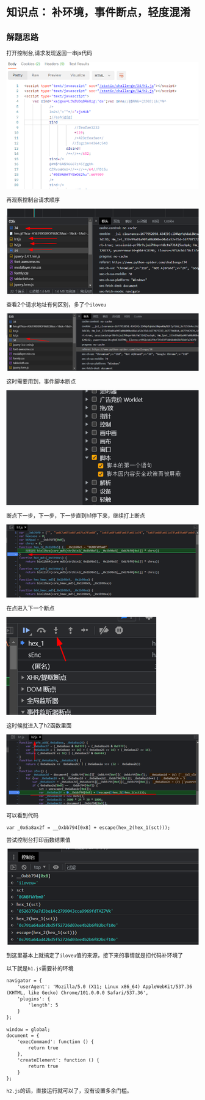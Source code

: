 # 知识点： 补环境，事件断点，轻度混淆

## 解题思路

打开控制台,请求发现返回一串js代码

![请求](./img/1.png)

再观察控制台请求顺序

![请求](./img/2.png)

查看2个请求地址有何区别，多了个`iloveu`

![请求](./img/3.png)

这时需要用到，事件脚本断点

![请求](./img/4.png)

断点下一步，下一步，下一步直到h1停下来，继续打上断点

![请求](./img/5.png)

在点进入下一个断点

![请求](./img/6.png)

这时候就进入了h2函数里面

![请求](./img/7.png)

可以看到代码

    var _0x6a8ax2f = __Oxbb794[0x8] + escape(hex_2(hex_1(sct)));

尝试控制台打印函数结果值

![请求](./img/8.png)

到这里基本上就搞定了`iloveu`值的来源，接下来的事情就是扣代码补环境了

以下就是`h1.js`需要补的环境

    navigator = {
        'userAgent': 'Mozilla/5.0 (X11; Linux x86_64) AppleWebKit/537.36 (KHTML, like Gecko) Chrome/101.0.0.0 Safari/537.36',
        'plugins': {
            'length': 5
        }
    };
    
    window = global;
    document = {
        'execCommand': function () {
            return true
        },
        'createElement': function () {
            return true
        }
    };

`h2.js`的话，直接运行就可以了，没有设置多余门槛。

